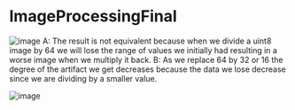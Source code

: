 # ImageProcessingFinal

![image](https://user-images.githubusercontent.com/64580490/208356723-ce93a451-64b4-4214-8f55-d415d2fcc326.png)
A: The result is not equivalent because when we divide a uint8 image by 64 we will lose the range of values we initially had resulting in a worse image when we multiply it back.
B: As we replace 64 by 32 or 16 the degree of the artifact we get decreases because the data we lose decrease since we are dividing by a smaller value.

![image](https://user-images.githubusercontent.com/64580490/208358316-bed30a60-d101-413f-bdb6-b100b2000a93.png)
